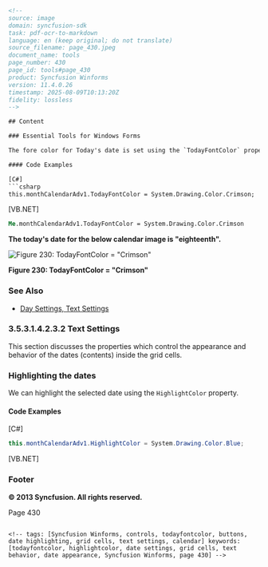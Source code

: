 ```html
<!--
source: image
domain: syncfusion-sdk
task: pdf-ocr-to-markdown
language: en (keep original; do not translate)
source_filename: page_430.jpeg
document_name: tools
page_number: 430
page_id: tools#page_430
product: Syncfusion Winforms
version: 11.4.0.26
timestamp: 2025-08-09T10:13:20Z
fidelity: lossless
-->

## Content

### Essential Tools for Windows Forms

The fore color for Today's date is set using the `TodayFontColor` property. Using the Today button at the bottom of the control, today's date can be focussed. See `Buttons` for details.

#### Code Examples

[C#]
```csharp
this.monthCalendarAdv1.TodayFontColor = System.Drawing.Color.Crimson;
```

[VB.NET]
```vb
Me.monthCalendarAdv1.TodayFontColor = System.Drawing.Color.Crimson
```

**The today's date for the below calendar image is "eighteenth".**

![Figure 230: TodayFontColor = "Crimson"](./figure230.png)

**Figure 230: TodayFontColor = "Crimson"**

### See Also

- [Day Settings, Text Settings](https://docs.syncfusion.com/windowsforms/calendar/day-settings-text-settings/)

### 3.5.3.1.4.2.3.2 Text Settings

This section discusses the properties which control the appearance and behavior of the dates (contents) inside the grid cells.

### Highlighting the dates

We can highlight the selected date using the `HighlightColor` property.

#### Code Examples

[C#]
```csharp
this.monthCalendarAdv1.HighlightColor = System.Drawing.Color.Blue;
```

[VB.NET]

### Footer

**© 2013 Syncfusion. All rights reserved.**

Page 430
```

<!-- tags: [Syncfusion Winforms, controls, todayfontcolor, buttons, date highlighting, grid cells, text settings, calendar] keywords: [todayfontcolor, highlightcolor, date settings, grid cells, text behavior, date appearance, Syncfusion Winforms, page 430] -->
```